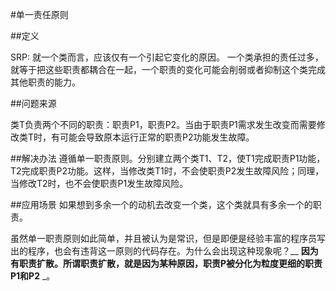 #单一责任原则

##定义

SRP: 就一个类而言，应该仅有一个引起它变化的原因。
一个类承担的责任过多，就等于把这些职责都耦合在一起，一个职责的变化可能会削弱或者抑制这个类完成其他职责的能力。

##问题来源

类T负责两个不同的职责：职责P1，职责P2。当由于职责P1需求发生改变而需要修改类T时，有可能会导致原本运行正常的职责P2功能发生故障。

##解决办法
遵循单一职责原则。分别建立两个类T1、T2，使T1完成职责P1功能，T2完成职责P2功能。这样，当修改类T1时，不会使职责P2发生故障风险；同理，当修改T2时，也不会使职责P1发生故障风险。

##应用场景
如果想到多余一个的动机去改变一个类，这个类就具有多余一个的职责。

虽然单一职责原则如此简单，并且被认为是常识，但是即便是经验丰富的程序员写出的程序，也会有违背这一原则的代码存在。为什么会出现这种现象呢？__ **因为有职责扩散。所谓职责扩散，就是因为某种原因，职责P被分化为粒度更细的职责P1和P2** _。

